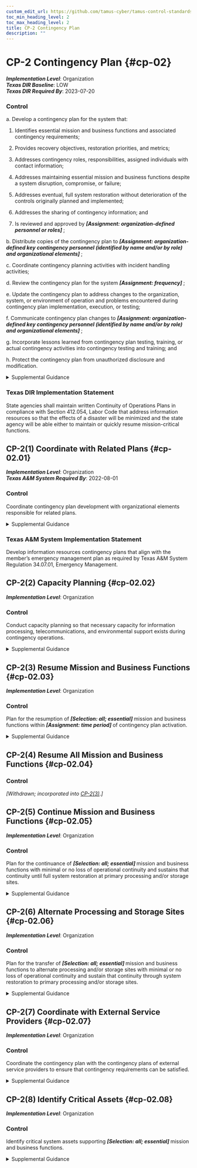 ```yaml
---
custom_edit_url: https://github.com/tamus-cyber/tamus-control-standards/tree/main/content/tamus.edu/TAMUS_profile.yaml
toc_min_heading_level: 2
toc_max_heading_level: 2
title: CP-2 Contingency Plan
description: ""
---
```


# CP-2 Contingency Plan {#cp-02}

_**Implementation Level**_: Organization\
_**Texas DIR Baseline**_: LOW\
_**Texas DIR Required By**_: 2023-07-20

### Control



a. Develop a contingency plan for the system that:

1. Identifies essential mission and business functions and associated contingency requirements;

2. Provides recovery objectives, restoration priorities, and metrics;

3. Addresses contingency roles, responsibilities, assigned individuals with contact information;

4. Addresses maintaining essential mission and business functions despite a system disruption, compromise, or failure;

5. Addresses eventual, full system restoration without deterioration of the controls originally planned and implemented;

6. Addresses the sharing of contingency information; and

7. Is reviewed and approved by <strong title="cp-2_prm_1"> <em>[Assignment: organization-defined personnel or roles]</em> </strong>;

b. Distribute copies of the contingency plan to <strong title="cp-2_prm_2"> <em>[Assignment: organization-defined key contingency personnel (identified by name and/or by role) and organizational elements]</em> </strong>;

c. Coordinate contingency planning activities with incident handling activities;

d. Review the contingency plan for the system <strong title="cp-02_odp.05"> <em>[Assignment: frequency]</em> </strong>;

e. Update the contingency plan to address changes to the organization, system, or environment of operation and problems encountered during contingency plan implementation, execution, or testing;

f. Communicate contingency plan changes to <strong title="cp-2_prm_4"> <em>[Assignment: organization-defined key contingency personnel (identified by name and/or by role) and organizational elements]</em> </strong>;

g. Incorporate lessons learned from contingency plan testing, training, or actual contingency activities into contingency testing and training; and

h. Protect the contingency plan from unauthorized disclosure and modification.


<details><summary>Supplemental Guidance</summary>Contingency planning for systems is part of an overall program for achieving continuity of operations for organizational mission and business functions. Contingency planning addresses system restoration and implementation of alternative mission or business processes when systems are compromised or breached. Contingency planning is considered throughout the system development life cycle and is a fundamental part of the system design. Systems can be designed for redundancy, to provide backup capabilities, and for resilience. Contingency plans reflect the degree of restoration required for organizational systems since not all systems need to fully recover to achieve the level of continuity of operations desired. System recovery objectives reflect applicable laws, executive orders, directives, regulations, policies, standards, guidelines, organizational risk tolerance, and system impact level.<br/><br/>Actions addressed in contingency plans include orderly system degradation, system shutdown, fallback to a manual mode, alternate information flows, and operating in modes reserved for when systems are under attack. By coordinating contingency planning with incident handling activities, organizations ensure that the necessary planning activities are in place and activated in the event of an incident. Organizations consider whether continuity of operations during an incident conflicts with the capability to automatically disable the system, as specified in [IR-4(5)](/catalog/ir/ir-04#ir-04.05) . Incident response planning is part of contingency planning for organizations and is addressed in the  (Incident Response) family.</details>

### Texas DIR Implementation Statement

State agencies shall maintain written Continuity of Operations Plans in compliance with Section 412.054, Labor Code that address information resources so that the effects of a disaster will be minimized and the state agency will be able either to maintain or quickly resume mission-critical functions.



## CP-2(1) Coordinate with Related Plans {#cp-02.01}

_**Implementation Level**_: Organization\
_**Texas A&M System Required By**_: 2022-08-01

### Control

Coordinate contingency plan development with organizational elements responsible for related plans.


<details><summary>Supplemental Guidance</summary>Plans that are related to contingency plans include Business Continuity Plans, Disaster Recovery Plans, Critical Infrastructure Plans, Continuity of Operations Plans, Crisis Communications Plans, Insider Threat Implementation Plans, Data Breach Response Plans, Cyber Incident Response Plans, Breach Response Plans, and Occupant Emergency Plans.</details>

### Texas A&M System Implementation Statement

Develop information resources contingency plans that align with the member’s emergency management plan as required by Texas A&M System Regulation 34.07.01, Emergency Management.



## CP-2(2) Capacity Planning {#cp-02.02}

_**Implementation Level**_: Organization

### Control

Conduct capacity planning so that necessary capacity for information processing, telecommunications, and environmental support exists during contingency operations.


<details><summary>Supplemental Guidance</summary>Capacity planning is needed because different threats can result in a reduction of the available processing, telecommunications, and support services intended to support essential mission and business functions. Organizations anticipate degraded operations during contingency operations and factor the degradation into capacity planning. For capacity planning, environmental support refers to any environmental factor for which the organization determines that it needs to provide support in a contingency situation, even if in a degraded state. Such determinations are based on an organizational assessment of risk, system categorization (impact level), and organizational risk tolerance.</details>


## CP-2(3) Resume Mission and Business Functions {#cp-02.03}

_**Implementation Level**_: Organization

### Control

Plan for the resumption of <strong title="cp-02.03_odp.01"> <em>[Selection: all; essential]</em> </strong> mission and business functions within <strong title="cp-02.03_odp.02"> <em>[Assignment: time period]</em> </strong> of contingency plan activation.


<details><summary>Supplemental Guidance</summary>Organizations may choose to conduct contingency planning activities to resume mission and business functions as part of business continuity planning or as part of business impact analyses. Organizations prioritize the resumption of mission and business functions. The time period for resuming mission and business functions may be dependent on the severity and extent of the disruptions to the system and its supporting infrastructure.</details>


## CP-2(4) Resume All Mission and Business Functions {#cp-02.04}

### Control

<em>[Withdrawn; incorporated into [CP-2(3)](/catalog/cp/cp-02#cp-02.03).]</em>



## CP-2(5) Continue Mission and Business Functions {#cp-02.05}

_**Implementation Level**_: Organization

### Control

Plan for the continuance of <strong title="cp-02.05_odp"> <em>[Selection: all; essential]</em> </strong> mission and business functions with minimal or no loss of operational continuity and sustains that continuity until full system restoration at primary processing and/or storage sites.


<details><summary>Supplemental Guidance</summary>Organizations may choose to conduct the contingency planning activities to continue mission and business functions as part of business continuity planning or business impact analyses. Primary processing and/or storage sites defined by organizations as part of contingency planning may change depending on the circumstances associated with the contingency.</details>


## CP-2(6) Alternate Processing and Storage Sites {#cp-02.06}

_**Implementation Level**_: Organization

### Control

Plan for the transfer of <strong title="cp-02.06_odp"> <em>[Selection: all; essential]</em> </strong> mission and business functions to alternate processing and/or storage sites with minimal or no loss of operational continuity and sustain that continuity through system restoration to primary processing and/or storage sites.


<details><summary>Supplemental Guidance</summary>Organizations may choose to conduct contingency planning activities for alternate processing and storage sites as part of business continuity planning or business impact analyses. Primary processing and/or storage sites defined by organizations as part of contingency planning may change depending on the circumstances associated with the contingency.</details>


## CP-2(7) Coordinate with External Service Providers {#cp-02.07}

_**Implementation Level**_: Organization

### Control

Coordinate the contingency plan with the contingency plans of external service providers to ensure that contingency requirements can be satisfied.


<details><summary>Supplemental Guidance</summary>When the capability of an organization to carry out its mission and business functions is dependent on external service providers, developing a comprehensive and timely contingency plan may become more challenging. When mission and business functions are dependent on external service providers, organizations coordinate contingency planning activities with the external entities to ensure that the individual plans reflect the overall contingency needs of the organization.</details>


## CP-2(8) Identify Critical Assets {#cp-02.08}

_**Implementation Level**_: Organization

### Control

Identify critical system assets supporting <strong title="cp-02.08_odp"> <em>[Selection: all; essential]</em> </strong> mission and business functions.


<details><summary>Supplemental Guidance</summary>Organizations may choose to identify critical assets as part of criticality analysis, business continuity planning, or business impact analyses. Organizations identify critical system assets so that additional controls can be employed (beyond the controls routinely implemented) to help ensure that organizational mission and business functions can continue to be conducted during contingency operations. The identification of critical information assets also facilitates the prioritization of organizational resources. Critical system assets include technical and operational aspects. Technical aspects include system components, information technology services, information technology products, and mechanisms. Operational aspects include procedures (i.e., manually executed operations) and personnel (i.e., individuals operating technical controls and/or executing manual procedures). Organizational program protection plans can assist in identifying critical assets. If critical assets are resident within or supported by external service providers, organizations consider implementing [CP-2(7)](/catalog/cp/cp-02#cp-02.07) as a control enhancement.</details>
